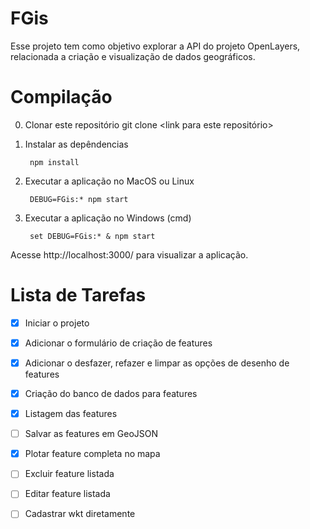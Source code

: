 FGis
======

Esse projeto tem como objetivo explorar a API do projeto OpenLayers, relacionada a criação e visualização de 
dados geográficos.

Compilação
==========

0. Clonar este repositório
        git clone <link para este repositório>

1. Instalar as depêndencias 

        npm install

2. Executar a aplicação no MacOS ou Linux

        DEBUG=FGis:* npm start

3. Executar a aplicação no Windows (cmd)

        set DEBUG=FGis:* & npm start
        
Acesse  http://localhost:3000/ para visualizar a aplicação.

Lista de Tarefas
===========================================

- [x] Iniciar o projeto
- [x] Adicionar o formulário de criação de features
- [x] Adicionar o desfazer, refazer e limpar as opções de desenho de features
- [x] Criação do banco de dados para features
- [x] Listagem das features
- [ ] Salvar as features em GeoJSON
- [x] Plotar feature completa no mapa
- [ ] Excluir feature listada
- [ ] Editar feature listada
- [ ] Cadastrar wkt diretamente 

